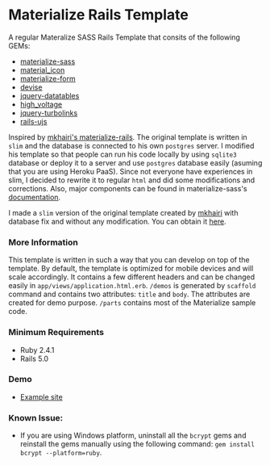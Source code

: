 # Materialize Rails Template

A regular Materalize SASS Rails Template that consits of the following GEMs:
* [materialize-sass](https://github.com/mkhairi/materialize-sass)
* [material_icon](https://github.com/Angelmmiguel/material_icons)
* [materialize-form](https://github.com/jamesfwz/materialize-form)
* [devise](https://github.com/plataformatec/devise)
* [jquery-datatables](https://github.com/mkhairi/jquery-datatables)
* [high_voltage](https://github.com/thoughtbot/high_voltage)
* [jquery-turbolinks](https://github.com/kossnocorp/jquery.turbolinks)
* [rails-ujs](https://github.com/rails/jquery-ujs)

Inspired by [mkhairi's materialize-rails](https://github.com/mkhairi/materialize-rails). The original template is written in `slim` and the database is connected to his own `postgres` server. I modified his template so that people can run his code locally by using `sqlite3` database or deploy it to a server and use `postgres` database easily (asuming that you are using Heroku PaaS). Since not everyone have experiences in slim, I decided to rewrite it to regular `html` and did some modifications and corrections. Also, major components can be found in materialize-sass's [documentation](http://materializecss.com).

I made a `slim` version of the original template created by [mkhairi](https://github.com/mkhairi) with database fix and without any modification. You can obtain it [here](https://github.com/melvinchng/Materialize-Rails-Slim).

### More Information
This template is written in such a way that you can develop on top of the template. By default, the template is optimized for mobile devices and will scale accordingly. It contains a few different headers and can be changed easily in `app/views/application.html.erb`. `/demos` is generated by `scaffold` command and contains two attributes: `title` and `body`. The attributes are created for demo purpose. `/parts` contains most of the Materialize sample code. 

### Minimum Requirements
 * Ruby 2.4.1
 * Rails 5.0

### Demo
* [Example site](http://materialize-rails-template.herokuapp.com)

### Known Issue:
 * If you are using Windows platform, uninstall all the `bcrypt` gems and reinstall the gems manually using the following command: `gem install bcrypt --platform=ruby`.